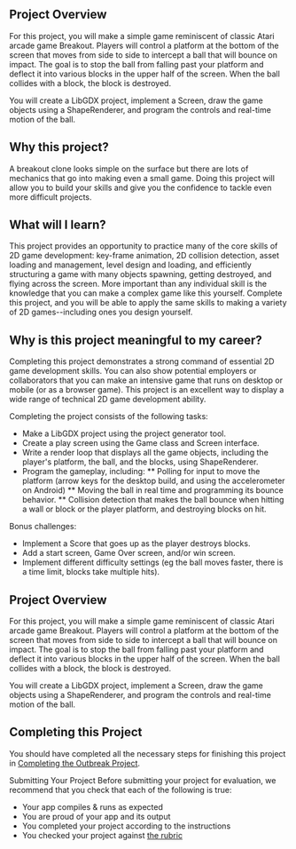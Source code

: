 ## Project Overview

For this project, you will make a simple game reminiscent of classic Atari arcade game Breakout. Players will control a platform at the bottom of the screen that moves from side to side to intercept a ball that will bounce on impact. The goal is to stop the ball from falling past your platform and deflect it into various blocks in the upper half of the screen. When the ball collides with a block, the block is destroyed.

You will create a LibGDX project, implement a Screen, draw the game objects using a ShapeRenderer, and program the controls and real-time motion of the ball.

## Why this project?

A breakout clone looks simple on the surface but there are lots of mechanics that go into making even a small game. Doing this project will allow you to build your skills and give you the confidence to tackle even more difficult projects.

## What will I learn?

This project provides an opportunity to practice many of the core skills of 2D game development: key-frame animation, 2D collision detection, asset loading and management, level design and loading, and efficiently structuring a game with many objects spawning, getting destroyed, and flying across the screen.  More important than any individual skill is the knowledge that you can make a complex game like this yourself.  Complete this project, and you will be able to apply the same skills to making a variety of 2D games--including ones you design yourself.

## Why is this project meaningful to my career?

Completing this project demonstrates a strong command of essential 2D game development skills.  You can also show potential employers or collaborators that you can make an intensive game that runs on desktop or mobile (or as a browser game).  This project is an excellent way to display a wide range of technical 2D game development ability.

Completing the project consists of the following tasks:

* Make a LibGDX project using the project generator tool.
* Create a play screen using the Game class and Screen interface.
* Write a render loop that displays all the game objects, including the player's platform, the ball, and the blocks, using ShapeRenderer.
* Program the gameplay, including: ** Polling for input to move the platform (arrow keys for the desktop build, and using the accelerometer on Android) ** Moving the ball in real time and programming its bounce behavior. ** Collision detection that makes the ball bounce when hitting a wall or block or the player platform, and destroying blocks on hit.

Bonus challenges: 

* Implement a Score that goes up as the player destroys blocks.
* Add a start screen, Game Over screen, and/or win screen. 
* Implement different difficulty settings (eg the ball moves faster, there is a time limit, blocks take multiple hits).

## Project Overview
For this project, you will make a simple game reminiscent of classic Atari arcade game Breakout. Players will control a platform at the bottom of the screen that moves from side to side to intercept a ball that will bounce on impact. The goal is to stop the ball from falling past your platform and deflect it into various blocks in the upper half of the screen. When the ball collides with a block, the block is destroyed.

You will create a LibGDX project, implement a Screen, draw the game objects using a ShapeRenderer, and program the controls and real-time motion of the ball.

## Completing this Project
You should have completed all the necessary steps for finishing this project in [Completing the Outbreak Project](https://www.udacity.com/course/viewer#!/c-nd011/l-5609616480/m-5826920193). 

Submitting Your Project
Before submitting your project for evaluation, we recommend that you check that each of the following is true:

* Your app compiles & runs as expected
* You are proud of your app and its output
* You completed your project according to the instructions
* You checked your project against [the rubric](https://docs.google.com/document/d/1r0SwFyuz-fImyht6tosj62laykQzI8s7FNMvz1ZfqEY/pub?embedded=true)



